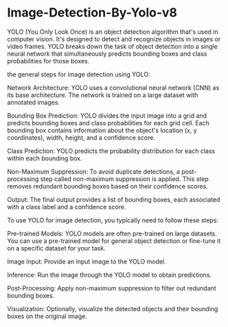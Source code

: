 # Image-Detection-By-Yolo-v8

YOLO (You Only Look Once) is an object detection algorithm that's used in computer vision. It's designed to detect and recognize objects in images or video frames. YOLO breaks down the task of object detection into a single neural network that simultaneously predicts bounding boxes and class probabilities for those boxes.

the general steps for image detection using YOLO:

Network Architecture: YOLO uses a convolutional neural network (CNN) as its base architecture. The network is trained on a large dataset with annotated images.

Bounding Box Prediction: YOLO divides the input image into a grid and predicts bounding boxes and class probabilities for each grid cell. Each bounding box contains information about the object's location (x, y coordinates), width, height, and a confidence score.

Class Prediction: YOLO predicts the probability distribution for each class within each bounding box.

Non-Maximum Suppression: To avoid duplicate detections, a post-processing step called non-maximum suppression is applied. This step removes redundant bounding boxes based on their confidence scores.

Output: The final output provides a list of bounding boxes, each associated with a class label and a confidence score.

To use YOLO for image detection, you typically need to follow these steps:

Pre-trained Models: YOLO models are often pre-trained on large datasets. You can use a pre-trained model for general object detection or fine-tune it on a specific dataset for your task.

Image Input: Provide an input image to the YOLO model.

Inference: Run the image through the YOLO model to obtain predictions.

Post-Processing: Apply non-maximum suppression to filter out redundant bounding boxes.

Visualization: Optionally, visualize the detected objects and their bounding boxes on the original image.
